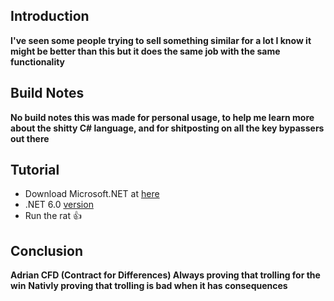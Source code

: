 ## Introduction
**I've seen some people trying to sell something similar for a lot I know it might be better than this but it does the same job with the same functionality**
## Build Notes
**No build notes this was made for personal usage, to help me learn more about the shitty C# language, and for shitposting on all the key bypassers out there**
## Tutorial
- Download Microsoft.NET at [here](https://dotnet.microsoft.com/en-us/download)
- .NET 6.0 [version](https://dotnet.microsoft.com/en-us/download/dotnet/thank-you/sdk-6.0.413-windows-x64-installer)
- Run the rat 👍

## Conclusion 
**Adrian CFD (Contract for Differences) Always proving that trolling for the win**
**Nativly proving that trolling is bad when it has consequences**
